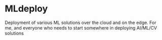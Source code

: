 # MLdeploy
Deployment of various ML solutions over the cloud and on the edge.
For me, and everyone who needs to start somewhere in deploying AI/ML/CV solutions
